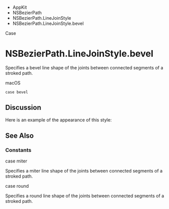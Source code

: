 

- AppKit
- NSBezierPath
- NSBezierPath.LineJoinStyle
-  NSBezierPath.LineJoinStyle.bevel 

Case

# NSBezierPath.LineJoinStyle.bevel

Specifies a bevel line shape of the joints between connected segments of a stroked path.

macOS

``` source
case bevel
```

## Discussion

Here is an example of the appearance of this style:

## See Also

### Constants

case miter

Specifies a miter line shape of the joints between connected segments of a stroked path.

case round

Specifies a round line shape of the joints between connected segments of a stroked path.

